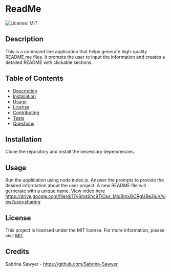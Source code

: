 # ReadMe

![License: MIT](https://img.shields.io/badge/License-MIT-yellow.svg)

## Description
This is a command line application that helps generate high-quality README.me files. It prompts the user to input the information and creates a detailed README with clickable sections.

## Table of Contents
- [Description](#description)
- [Installation](#installation)
- [Usage](#usage)
- [License](#license)
- [Contributing](#contributing)
- [Tests](#tests)
- [Questions](#questions)

## Installation
Clone the repository and install the necessary dependencies.

## Usage
Run the application using node index.js. Answer the prompts to provide the desired information about the user project. A new README file will gernerate with a unique name. 
View video here https://drive.google.com/file/d/17ySms6hc9TiOss_MioBmxGORgUBe2juV/view?usp=sharing

## License
This project is licensed under the MIT license. For more information, please visit [MIT](https://opensource.org/licenses/MIT).


## Credits
Sabrina Sawyer - https://github.com/Sabrina-Sawyer
